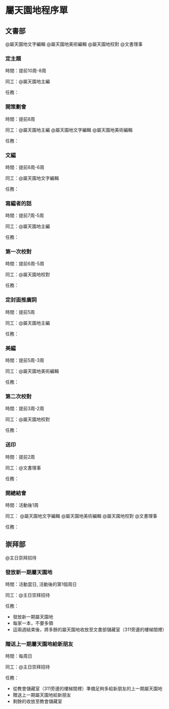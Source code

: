 # 屬天園地程序單

## 文書部

@屬天園地文字編輯 @屬天園地美術編輯 @屬天園地校對 @文書理事

### 定主題
時間：提前10周-8周

同工：@屬天園地主編

任務：

### 開策劃會

時間：提前8周

同工：@屬天園地主編 @屬天園地文字編輯 @屬天園地美術編輯

任務：

### 文編

時間：提前8周-6周

同工：@屬天園地文字編輯

任務：

### 寫編者的話

時間：提前7周-5周

同工：@屬天園地主編

任務：

### 第一次校對

時間：提前6周-5周

同工：@屬天園地校對

任務：

### 定封面推廣詞

時間：提前5周

同工：@屬天園地主編

任務：

### 美編

時間：提前5周-3周

同工：@屬天園地美術編輯

任務：

### 第二次校對

時間：提前3周-2周

同工：@屬天園地校對

任務：

### 送印

時間：提前2周

同工：@文書理事

任務：

### 開總結會

時間：活動後1周

同工： @屬天園地文字編輯 @屬天園地美術編輯 @屬天園地校對 @文書理事

任務：

## 崇拜部

@主日崇拜招待

### 發放新一期屬天園地

時間：活動當日, 活動後的第1個周日

同工：@主日崇拜招待

任務：
* 發放新一期屬天園地
* 每家一本，不要多領
* 這兩週結束後，將多餘的屬天園地收放至文書部儲藏室（311旁邊的樓梯間裡）

### 贈送上一期屬天園地給新朋友

時間：每周日

同工：@主日崇拜招待

任務：
* 從教會儲藏室（311旁邊的樓梯間裡）準備足夠多給新朋友的上一期屬天園地
* 贈送上一期屬天園地給新朋友
* 剩餘的收放至教會儲藏室
